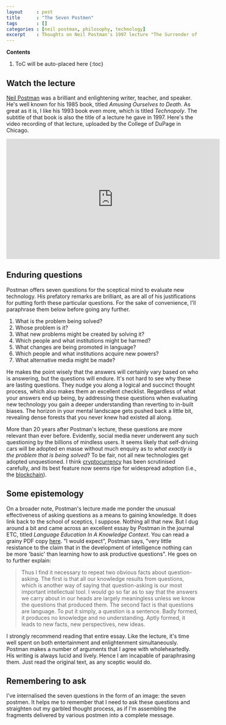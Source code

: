```yaml
---
layout     : post
title      : "The Seven Postmen"
tags       : []
categories : [neil postman, philosophy, technology]
excerpt    : Thoughts on Neil Postman's 1997 lecture "The Surrender of Culture to Technology".
---
```


**Contents**
1. ToC will be auto-placed here
{:toc}

## Watch the lecture

[Neil Postman][npbio] was a brilliant and enlightening writer, teacher, and
speaker. He's well known for his 1985 book, titled *Amusing Ourselves to
Death*. As great as it is, I like his 1993 book even more, which is titled
*Technopoly*. The subtitle of that book is also the title of a lecture he gave
in 1997. Here's the video recording of that lecture, uploaded by the College of
DuPage in Chicago.

<iframe width="560" height="315"
src="https://www.youtube-nocookie.com/embed/hlrv7DIHllE?rel=0&amp;start=180"
frameborder="0" allow="autoplay; encrypted-media" allowfullscreen></iframe>

[npbio]: http://neilpostman.org/


## Enduring questions

Postman offers seven questions for the sceptical mind to evaluate new
technology. His prefatory remarks are brilliant, as are all of his
justifications for putting forth these particular questions. For the sake of
convenience, I'll paraphrase them below before going any further.

1. What is the problem being solved?
2. Whose problem is it?
3. What new problems might be created by solving it?
4. Which people and what institutions might be harmed?
5. What changes are being promoted in language?
6. Which people and what institutions acquire new powers?
7. What alternative media might be made?

He makes the point wisely that the answers will certainly vary based on who is
answering, but the questions will endure. It's not hard to see why these are
lasting questions. They nudge you along a logical and succinct thought process,
which also makes them an excellent checklist. Regardless of what your answers
end up being, by addressing these questions when evaluating new technology you
gain a deeper understanding than reverting to in-built biases. The horizon in
your mental landscape gets pushed back a little bit, revealing dense forests
that you never knew had existed all along.

More than 20 years after Postman's lecture, these questions are more relevant
than ever before. Evidently, social media never underwent any such questioning
by the billions of mindless users. It seems likely that self-driving cars will
be adopted en masse without much enquiry as to *what exactly is the problem
that is being solved*? To be fair, not all new technologies get adopted
unquestioned. I think [cryptocurrency][cclink] has been scrutinised carefully,
and its best feature now seems ripe for widespread adoption (i.e., the
[blockchain][bclink]).

[cclink]: https://en.wikipedia.org/wiki/Cryptocurrency
[bclink]: https://en.wikipedia.org/wiki/Blockchain


## Some epistemology

On a broader note, Postman's lecture made me ponder the unusual effectiveness
of asking questions as a means to gaining knowledge. It does link back to the
school of sceptics, I suppose. Nothing all that new. But I dug around a bit and
came across an excellent essay by Postman in the journal ETC, titled *Language
Education In A Knowledge Context*. You can read a grainy PDF copy
[here](http://neilpostman.org/articles/etc_37-1-postman.pdf). "I would expect",
Postman says, "very little resistance to the claim that in the development of
intelligence nothing can be more 'basic' than learning how to ask productive
questions". He goes on to further explain:

> Thus I find it necessary to repeat two obvious facts about
  question-asking. The first is that all our knowledge results from questions,
  which is another way of saying that question-asking is our most important
  intellectual tool. I would go so far as to say that the answers we carry
  about in our heads are largely meaningless unless we know the questions that
  produced them. The second fact is that questions are language. To put it
  simply, a question is a sentence. Badly formed, it produces no knowledge and
  no understanding. Aptly formed, it leads to new facts, new perspectives, new
  ideas.

I strongly recommend reading that entire essay. Like the lecture, it's time
well spent on both entertainment and enlightenment simultaneously. Postman
makes a number of arguments that I agree with wholeheartedly. His writing is
always lucid and lively. Hence I am incapable of paraphrasing them. Just read
the original text, as any sceptic would do.


## Remembering to ask

I've internalised the seven questions in the form of an image: the seven
postmen. It helps me to remember that I need to ask these questions and
straighten out my garbled thought process, as if I'm assembling the fragments
delivered by various postmen into a complete message.
